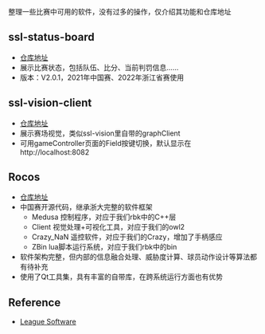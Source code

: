 
整理一些比赛中可用的软件，没有过多的操作，仅介绍其功能和仓库地址

## ssl-status-board

- [仓库地址](https://github.com/RoboCup-SSL/ssl-status-board)
- 展示比赛状态，包括队伍、比分、当前判罚信息……
- 版本：V2.0.1，2021年中国赛、2022年浙江省赛使用

## ssl-vision-client

- [仓库地址](https://github.com/RoboCup-SSL/ssl-vision-client)
- 展示赛场视觉，类似ssl-vision里自带的graphClient
- 可用gameController页面的Field按键切换，默认显示在http://localhost:8082

## Rocos

- [仓库地址](https://github.com/Robocup-ssl-China/rocos)
- 中国赛开源代码，继承浙大完整的软件框架
	- Medusa 控制程序，对应于我们rbk中的C++层
	- Client 视觉处理+可视化工具，对应于我们的owl2
	- Crazy_NaN 遥控软件，对应于我们的Crazy，增加了手柄感应
	- ZBin lua脚本运行系统，对应于我们rbk中的bin
- 软件架构完整，但内部的信息融合处理、威胁度计算、球员动作设计等算法都有待补充
- 使用了Qt工具集，具有丰富的自带库，在跨系统运行方面也有优势

## Reference

+ [League Software](https://ssl.robocup.org/league-software)
